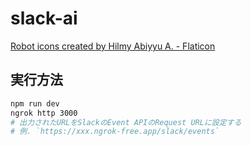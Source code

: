 # slack-ai

<a href="https://www.flaticon.com/free-icons/robot" title="robot icons">Robot icons created by Hilmy Abiyyu A. - Flaticon</a>

## 実行方法

```sh
npm run dev
ngrok http 3000
# 出力されたURLをSlackのEvent APIのRequest URLに設定する
# 例. `https://xxx.ngrok-free.app/slack/events`
```
